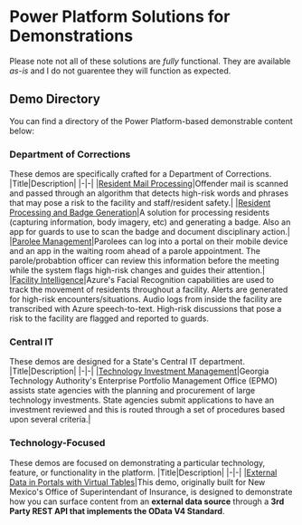 # Power Platform Solutions for Demonstrations
Please note not all of these solutions are *fully* functional. They are available *as-is* and I do not guarentee they will function as expected.

## Demo Directory
You can find a directory of the Power Platform-based demonstrable content below:

### Department of Corrections
These demos are specifically crafted for a Department of Corrections.
|Title|Description|
|-|-|
|[Resident Mail Processing](./Offender-Mail-Processing/)|Offender mail is scanned and passed through an algorithm that detects high-risk words and phrases that may pose a risk to the facility and staff/resident safety.|
|[Resident Processing and Badge Generation](./Offender-Mail-Processing/)|A solution for processing residents (capturing information, body imagery, etc) and generating a badge. Also an app for guards to use to scan the badge and document disciplinary action.|
|[Parolee Management](./DOC-Parole-Check-In/)|Parolees can log into a portal on their mobile device and an app in the waiting room ahead of a parole appointment. The parole/probabtion officer can review this information before the meeting while the system flags high-risk changes and guides their attention.|
|[Facility Intelligence](./Corrections-Facility-AI/)|Azure's Facial Recognition capabilities are used to track the movement of residents throughout a facility. Alerts are generated for high-risk encounters/situations. Audio logs from inside the facility are transcribed with Azure speech-to-text. High-risk discussions that pose a risk to the facility are flagged and reported to guards.

### Central IT
These demos are designed for a State's Central IT department.
|Title|Description|
|-|-|
|[Technology Investment Management](./Technology-Investment-Management/)|Georgia Technology Authority's Enterprise Portfolio Management Office (EPMO) assists state agencies with the planning and procurement of large technology investments. State agencies submit applications to have an investment reviewed and this is routed through a set of procedures based upon several criteria.|

### Technology-Focused
These demos are focused on demonstrating a particular technology, feature, or functionality in the platform.
|Title|Description|
|-|-|
|[External Data in Portals with Virtual Tables](.//Virtual-Tables-Demo/)|This demo, originally built for New Mexico's Office of Superintendant of Insurance, is designed to demonstrate how you can surface content from an **external data source** through a **3rd Party REST API that implements the OData V4 Standard**.

